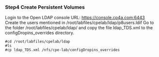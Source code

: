 
### Step4 Create Persistent Volumes
Login to the Open LDAP console URL: https://console.cp4a.com:6443<br/>
Create the users mentioned in /root/labfiles/cpelab/ldap/p8users.ldif
Go to the folder /root/labfiles/cpelab/ldap/ and copy the file ldap_TDS.xml to the configDropins_overrides directory.
```
#cd /root/labfiles/cpelab/ldap
#ls
#cp ldap_TDS.xml /nfs/cpe-lab/configDropins_overrides
```
